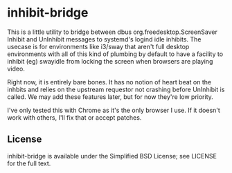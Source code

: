 # inhibit-bridge

This is a little utility to bridge between dbus org.freedesktop.ScreenSaver
Inhibit and UnInhibit messages to systemd's logind idle inhibits. The usecase is
for environments like i3/sway that aren't full desktop environments with all of
this kind of plumbing by default to have a facility to inhibit (eg) swayidle
from locking the screen when browsers are playing video.

Right now, it is entirely bare bones. It has no notion of heart beat on the
inhbits and relies on the upstream requestor not crashing before UnInhibit is
called. We may add these features later, but for now they're low priority.

I've only tested this with Chrome as it's the only browser I use. If it doesn't
work with others, I'll fix that or accept patches.

## License

inhibit-bridge is available under the Simplified BSD License; see LICENSE for
the full text.
